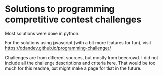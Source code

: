 # Solutions to programming compretitive contest challenges

Most solutions were done in python.

For the solutions using javascript (with a bit more features for fun), visit https://ddandev.github.io/programming-challenges/

Challenges are from different sources, but mostly from beecrowd. I did not include all the challenge descriptions and criteria here. That would be too much for this readme, but might make a page for that in the future.